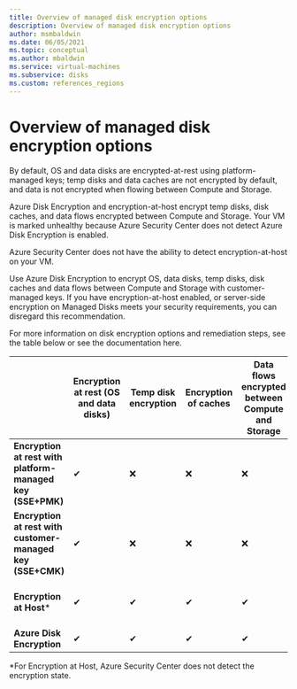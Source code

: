 ```yaml
---
title: Overview of managed disk encryption options
description: Overview of managed disk encryption options
author: msmbaldwin
ms.date: 06/05/2021
ms.topic: conceptual
ms.author: mbaldwin
ms.service: virtual-machines
ms.subservice: disks
ms.custom: references_regions
---
```


# Overview of managed disk encryption options

By default, OS and data disks are encrypted-at-rest using platform-managed keys; temp disks and data caches are not encrypted by default, and data is not encrypted when flowing between Compute and Storage.

Azure Disk Encryption and encryption-at-host encrypt temp disks, disk caches, and data flows encrypted between Compute and Storage. Your VM is marked unhealthy because Azure Security Center does not detect Azure Disk Encryption is enabled.  

Azure Security Center does not have the ability to detect encryption-at-host on your VM.  

Use Azure Disk Encryption to encrypt OS, data disks, temp disks, disk caches and data flows between Compute and Storage with customer-managed keys. If you have encryption-at-host enabled, or server-side encryption on Managed Disks meets your security requirements, you can disregard this recommendation.

For more information on disk encryption options and remediation steps, see the table below or see the documentation here.

| | Encryption at rest (OS and data disks) | Temp disk encryption | Encryption of caches | Data flows encrypted between Compute and Storage | Customer control of keys | ASC disk encryption status |
|--|--|--|--|--|--|--|
| **Encryption at rest with platform-managed key (SSE+PMK)** | &#10004; | &#10060; | &#10060; | &#10060; | &#10060; | Unhealthy, not applicable if exempt |
| **Encryption at rest with customer-managed key (SSE+CMK)** | &#10004; | &#10060; | &#10060; | &#10060; | &#10004; | Unhealthy, not applicable if exempt |
| **Encryption at Host***  | &#10004; | &#10004; | &#10004; | &#10004; | &#10004; | Unhealthy, not applicable if exempt |
| **Azure Disk Encryption** | &#10004; | &#10004; | &#10004; | &#10004; | &#10004; | Healthy |

*For Encryption at Host, Azure Security Center does not detect the encryption state.